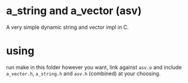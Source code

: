 # a_string and a_vector (asv)

A very simple dynamic string and vector impl in C.

# using

run make in this folder however you want, link against `asv.o` and include `a_vector.h`, `a_string.h` and `asv.h` (combined) at your choosing.
